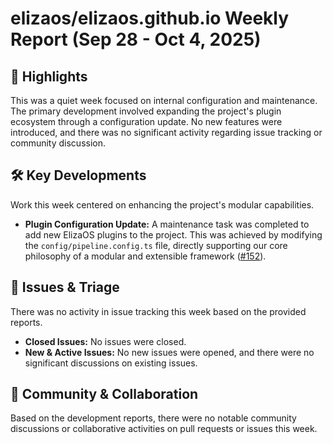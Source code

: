 # elizaos/elizaos.github.io Weekly Report (Sep 28 - Oct 4, 2025)

## 🚀 Highlights
This was a quiet week focused on internal configuration and maintenance. The primary development involved expanding the project's plugin ecosystem through a configuration update. No new features were introduced, and there was no significant activity regarding issue tracking or community discussion.

## 🛠️ Key Developments
Work this week centered on enhancing the project's modular capabilities.

- **Plugin Configuration Update:** A maintenance task was completed to add new ElizaOS plugins to the project. This was achieved by modifying the `config/pipeline.config.ts` file, directly supporting our core philosophy of a modular and extensible framework ([#152](https://github.com/elizaos/elizaos.github.io/pull/152)).

## 🐛 Issues & Triage
There was no activity in issue tracking this week based on the provided reports.

- **Closed Issues:** No issues were closed.
- **New & Active Issues:** No new issues were opened, and there were no significant discussions on existing issues.

## 💬 Community & Collaboration
Based on the development reports, there were no notable community discussions or collaborative activities on pull requests or issues this week.